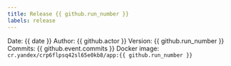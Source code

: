 ```yaml
---
title: Release {{ github.run_number }}
labels: release
---
```

Date: {{ date }}
Author: {{ github.actor }}
Version: {{ github.run_number }}
Commits: {{ github.event.commits }}
Docker image: `cr.yandex/crp6flpsq42sl65e0kb8/app:{{ github.run_number }}`